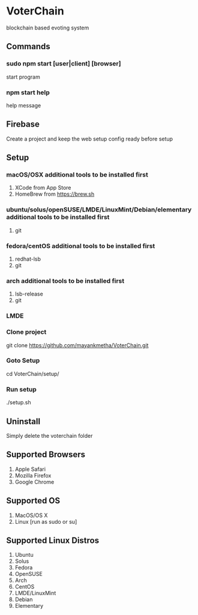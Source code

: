 # VoterChain
blockchain based evoting system

## Commands
### sudo npm start [user|client] [browser]
start program
### npm start help
help message

## Firebase
Create a project and keep the web setup config ready before setup

## Setup
### macOS/OSX additional tools to be installed first
1) XCode from App Store
2) HomeBrew from https://brew.sh

### ubuntu/solus/openSUSE/LMDE/LinuxMint/Debian/elementary additional tools to be installed first
1) git

### fedora/centOS additional tools to be installed first
1) redhat-lsb
2) git

### arch additional tools to be installed first
1) lsb-release
2) git

### LMDE

### Clone project
git clone https://github.com/mayankmetha/VoterChain.git

### Goto Setup
cd VoterChain/setup/

### Run setup
./setup.sh

## Uninstall
Simply delete the voterchain folder

## Supported Browsers
1) Apple Safari
2) Mozilla Firefox
3) Google Chrome

## Supported OS
1) MacOS/OS X
2) Linux [run as sudo or su]

## Supported Linux Distros
1) Ubuntu
2) Solus
3) Fedora
4) OpenSUSE
5) Arch
6) CentOS
7) LMDE/LinuxMint
8) Debian
9) Elementary